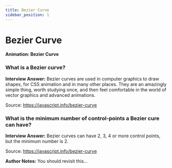 ```yaml
---
title: Bezier Curve
sidebar_position: 1
---
```


# Bezier Curve

**Animation: Bezier Curve**

<head>
  <title>Bezier Curve - JavaScript Interview Questions & Answers</title>
  <meta charSet="utf-8" />
</head>

### What is a Bezier curve?

**Interview Answer:** Bezier curves are used in computer graphics to draw shapes, for CSS animation and in many other places. They are an amazingly simple thing, worth studying once, and then feel comfortable in the world of vector graphics and advanced animations.

Source: <https://javascript.info/bezier-curve>

### What is the minimum number of control-points a Bezier cure can have?

**Interview Answer:** Bezier curves can have 2, 3, 4 or more control points, but the minimum number is 2.

Source: <https://javascript.info/bezier-curve>

**Author Notes:** You should revisit this…
